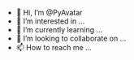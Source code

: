 - 👋 Hi, I’m @PyAvatar
- 👀 I’m interested in ...
- 🌱 I’m currently learning ...
- 💞️ I’m looking to collaborate on ...
- 📫 How to reach me ...

<!---
PyAvatar/PyAvatar is a ✨ special ✨ repository because its `README.md` (this file) appears on your GitHub profile.
You can click the Preview link to take a look at your changes.
--->

<!-- ![](https://github-profile-summary-cards.vercel.app/api/cards/profile-details?username=PyAvatar&theme=monokai)
![](https://github-profile-summary-cards.vercel.app/api/cards/repos-per-language?username=PyAvatar&theme=monokai)
![](https://github-profile-summary-cards.vercel.app/api/cards/stats?username=PyAvatar&theme=monokai)
 -->
